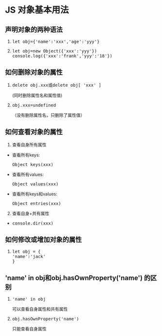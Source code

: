 # JS 对象基本用法
## 声明对象的两种语法
1. <pre>let obj={'name':'xxx','age':'yyy'}</pre>
2. <pre>let obj=new Object({'xxx':'yyy'})
   console.log({'xxx':'frank','yyy':'18'})</pre>
## 如何删除对象的属性
1. <pre>delete obj.xxx或delete obj[ 'xxx' ] </pre>(同时删除属性名和属性值)
2. <pre>obj.xxx=undefined</pre>（没有删除属性名，只删除了属性值）
## 如何查看对象的属性
1. 查看自身所有属性
* 查看所有keys:<pre>Object keys(xxx)</pre>
* 查看所有values:<pre>Object values(xxx)</pre>
* 查看所有keys和values:<pre>Object entries(xxx)</pre>
2. 查看自身+共有属性
* <pre>console.dir(xxx)</pre>
## 如何修改或增加对象的属性
1. <pre>let obj = {
   'name':'jack'
   }</pre>
## 'name' in obj和obj.hasOwnProperty('name') 的区别
1. <pre>'name' in obj</pre>可以查看自身属性和共有属性
2. <pre>obj.hasOwnProperty('name')</pre>只能查看自身属性